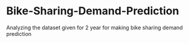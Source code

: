 # Bike-Sharing-Demand-Prediction
Analyzing the dataset given for 2 year for making bike sharing demand prediction
